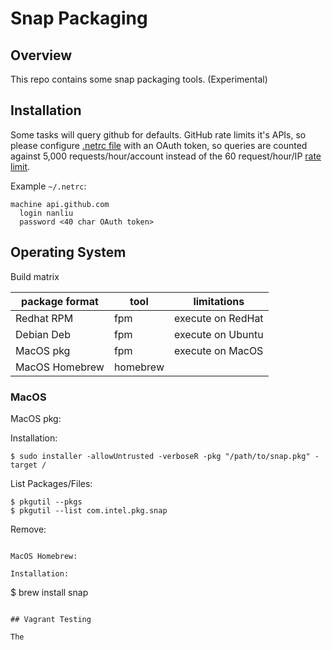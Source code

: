 # Snap Packaging

## Overview

This repo contains some snap packaging tools. (Experimental)

## Installation

Some tasks will query github for defaults. GitHub rate limits it's APIs, so please configure [.netrc file](https://github.com/octokit/octokit.rb#using-a-netrc-file) with an OAuth token, so queries are counted against 5,000 requests/hour/account instead of the 60 request/hour/IP [rate limit](https://developer.github.com/v3/#rate-limiting).

Example `~/.netrc`:
```
machine api.github.com
  login nanliu
  password <40 char OAuth token>
```

## Operating System

Build matrix

| package format | tool | limitations |
| --- | --- | --- |
| Redhat RPM | fpm | execute on RedHat |
| Debian Deb | fpm | execute on Ubuntu |
| MacOS pkg | fpm | execute on MacOS |
| MacOS Homebrew | homebrew | |

### MacOS

MacOS pkg:

Installation:
```
$ sudo installer -allowUntrusted -verboseR -pkg "/path/to/snap.pkg" -target /
```

List Packages/Files:
```
$ pkgutil --pkgs
$ pkgutil --list com.intel.pkg.snap
```

Remove:

```

MacOS Homebrew:

Installation:
```
$ brew install snap
```

## Vagrant Testing

The 
